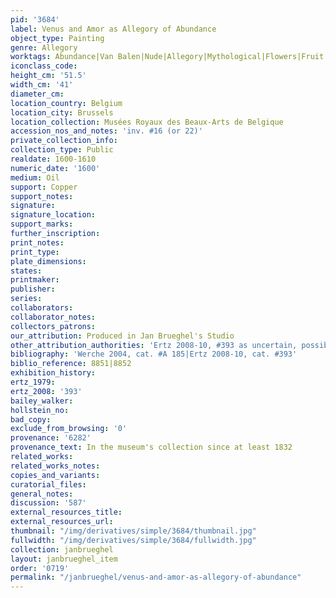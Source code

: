 ```yaml
---
pid: '3684'
label: Venus and Amor as Allegory of Abundance
object_type: Painting
genre: Allegory
worktags: Abundance|Van Balen|Nude|Allegory|Mythological|Flowers|Fruit
iconclass_code:
height_cm: '51.5'
width_cm: '41'
diameter_cm:
location_country: Belgium
location_city: Brussels
location_collection: Musées Royaux des Beaux-Arts de Belgique
accession_nos_and_notes: 'inv. #16 (or 22)'
private_collection_info:
collection_type: Public
realdate: 1600-1610
numeric_date: '1600'
medium: Oil
support: Copper
support_notes:
signature:
signature_location:
support_marks:
further_inscription:
print_notes:
print_type:
plate_dimensions:
states:
printmaker:
publisher:
series:
collaborators:
collaborator_notes:
collectors_patrons:
our_attribution: Produced in Jan Brueghel's Studio
other_attribution_authorities: 'Ertz 2008-10, #393 as uncertain, possibly studio'
bibliography: 'Werche 2004, cat. #A 185|Ertz 2008-10, cat. #393'
biblio_reference: 8851|8852
exhibition_history:
ertz_1979:
ertz_2008: '393'
bailey_walker:
hollstein_no:
bad_copy:
exclude_from_browsing: '0'
provenance: '6282'
provenance_text: In the museum's collection since at least 1832
related_works:
related_works_notes:
copies_and_variants:
curatorial_files:
general_notes:
discussion: '587'
external_resources_title:
external_resources_url:
thumbnail: "/img/derivatives/simple/3684/thumbnail.jpg"
fullwidth: "/img/derivatives/simple/3684/fullwidth.jpg"
collection: janbrueghel
layout: janbrueghel_item
order: '0719'
permalink: "/janbrueghel/venus-and-amor-as-allegory-of-abundance"
---
```

